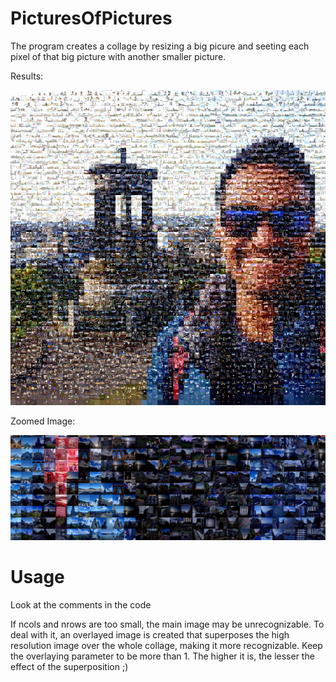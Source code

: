 # PicturesOfPictures
The program creates a collage by resizing a big picure and seeting each pixel of that big picture with another smaller picture. 

Results:

![SampleImage](https://github.com/surajgoel5/PicturesOfPictures/blob/master/samples/Out.jpg)

Zoomed Image:

![ZoomedImage](https://github.com/surajgoel5/PicturesOfPictures/blob/master/samples/zoom.jpg)

# Usage

Look at the comments in the code

If ncols and nrows are too small, the main image may be unrecognizable. To deal with it, an overlayed image is created that superposes the high resolution image over the whole collage, making it more recognizable. Keep the overlaying parameter to be more than 1. The higher it is, the lesser the effect of the superposition ;) 
